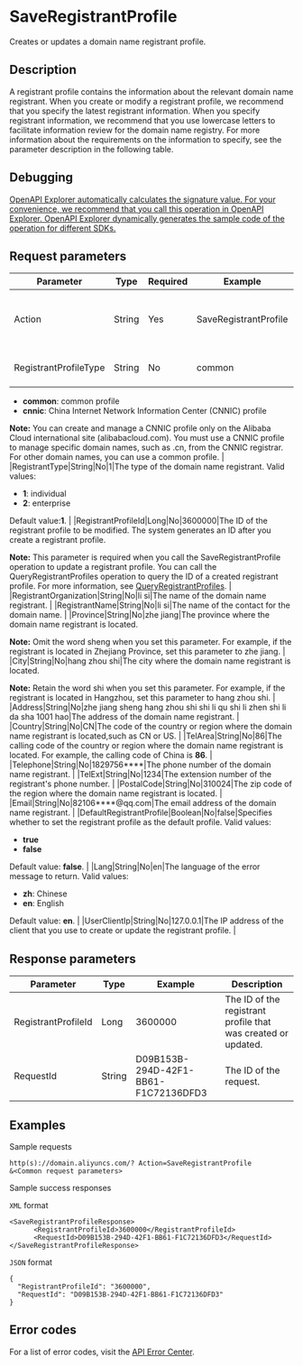# SaveRegistrantProfile

Creates or updates a domain name registrant profile.

## Description

A registrant profile contains the information about the relevant domain name registrant. When you create or modify a registrant profile, we recommend that you specify the latest registrant information. When you specify registrant information, we recommend that you use lowercase letters to facilitate information review for the domain name registry. For more information about the requirements on the information to specify, see the parameter description in the following table.

## Debugging

[OpenAPI Explorer automatically calculates the signature value. For your convenience, we recommend that you call this operation in OpenAPI Explorer. OpenAPI Explorer dynamically generates the sample code of the operation for different SDKs.](https://api.aliyun.com/#product=Domain&api=SaveRegistrantProfile&type=RPC&version=2018-01-29)

## Request parameters

|Parameter|Type|Required|Example|Description|
|---------|----|--------|-------|-----------|
|Action|String|Yes|SaveRegistrantProfile|The operation that you want to perform.Set the value to SaveRegistrantProfile. |
|RegistrantProfileType|String|No|common|The type of the registrant profile. Valid values:

 -   **common**: common profile
-   **cnnic**: China Internet Network Information Center \(CNNIC\) profile

 **Note:** You can create and manage a CNNIC profile only on the Alibaba Cloud international site \(alibabacloud.com\). You must use a CNNIC profile to manage specific domain names, such as .cn, from the CNNIC registrar. For other domain names, you can use a common profile. |
|RegistrantType|String|No|1|The type of the domain name registrant. Valid values:

 -   **1**: individual
-   **2**: enterprise

 Default value:**1**. |
|RegistrantProfileId|Long|No|3600000|The ID of the registrant profile to be modified. The system generates an ID after you create a registrant profile.

 **Note:** This parameter is required when you call the SaveRegistrantProfile operation to update a registrant profile. You can call the QueryRegistrantProfiles operation to query the ID of a created registrant profile. For more information, see [QueryRegistrantProfiles](~~67701~~). |
|RegistrantOrganization|String|No|li si|The name of the domain name registrant. |
|RegistrantName|String|No|li si|The name of the contact for the domain name. |
|Province|String|No|zhe jiang|The province where the domain name registrant is located.

 **Note:** Omit the word sheng when you set this parameter. For example, if the registrant is located in Zhejiang Province, set this parameter to zhe jiang. |
|City|String|No|hang zhou shi|The city where the domain name registrant is located.

 **Note:** Retain the word shi when you set this parameter. For example, if the registrant is located in Hangzhou, set this parameter to hang zhou shi. |
|Address|String|No|zhe jiang sheng hang zhou shi shi li qu shi li zhen shi li da sha 1001 hao|The address of the domain name registrant. |
|Country|String|No|CN|The code of the country or region where the domain name registrant is located,such as CN or US. |
|TelArea|String|No|86|The calling code of the country or region where the domain name registrant is located. For example, the calling code of China is **86**. |
|Telephone|String|No|1829756\*\*\*\*|The phone number of the domain name registrant. |
|TelExt|String|No|1234|The extension number of the registrant's phone number. |
|PostalCode|String|No|310024|The zip code of the region where the domain name registrant is located. |
|Email|String|No|82106\*\*\*\*@qq.com|The email address of the domain name registrant. |
|DefaultRegistrantProfile|Boolean|No|false|Specifies whether to set the registrant profile as the default profile. Valid values:

 -   **true**
-   **false**

 Default value: **false**. |
|Lang|String|No|en|The language of the error message to return. Valid values:

 -   **zh**: Chinese
-   **en**: English

 Default value: **en**. |
|UserClientIp|String|No|127.0.0.1|The IP address of the client that you use to create or update the registrant profile. |

## Response parameters

|Parameter|Type|Example|Description|
|---------|----|-------|-----------|
|RegistrantProfileId|Long|3600000|The ID of the registrant profile that was created or updated. |
|RequestId|String|D09B153B-294D-42F1-BB61-F1C72136DFD3|The ID of the request. |

## Examples

Sample requests

```
http(s)://domain.aliyuncs.com/? Action=SaveRegistrantProfile
&<Common request parameters>
```

Sample success responses

`XML` format

```
<SaveRegistrantProfileResponse>
      <RegistrantProfileId>3600000</RegistrantProfileId>
      <RequestId>D09B153B-294D-42F1-BB61-F1C72136DFD3</RequestId>
</SaveRegistrantProfileResponse>
```

`JSON` format

```
{
  "RegistrantProfileId": "3600000",
  "RequestId": "D09B153B-294D-42F1-BB61-F1C72136DFD3"
}
```

## Error codes

For a list of error codes, visit the [API Error Center](https://error-center.alibabacloud.com/status/product/Domain).

